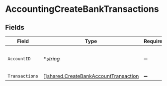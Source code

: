 # AccountingCreateBankTransactions


## Fields

| Field                                                                                               | Type                                                                                                | Required                                                                                            | Description                                                                                         | Example                                                                                             |
| --------------------------------------------------------------------------------------------------- | --------------------------------------------------------------------------------------------------- | --------------------------------------------------------------------------------------------------- | --------------------------------------------------------------------------------------------------- | --------------------------------------------------------------------------------------------------- |
| `AccountID`                                                                                         | **string*                                                                                           | :heavy_minus_sign:                                                                                  | Unique identifier for a bank account.                                                               | 13d946f0-c5d5-42bc-b092-97ece17923ab                                                                |
| `Transactions`                                                                                      | [][shared.CreateBankAccountTransaction](../../../pkg/models/shared/createbankaccounttransaction.md) | :heavy_minus_sign:                                                                                  | N/A                                                                                                 |                                                                                                     |